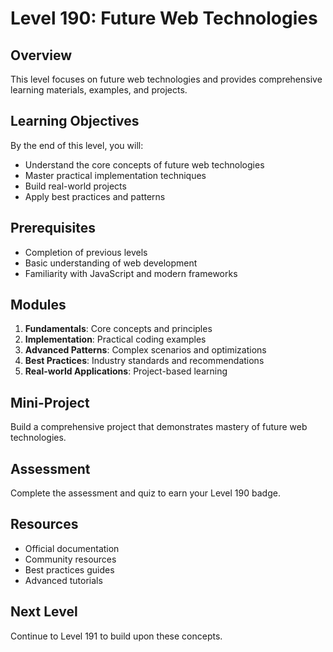 # Level 190: Future Web Technologies

## Overview
This level focuses on future web technologies and provides comprehensive learning materials, examples, and projects.

## Learning Objectives
By the end of this level, you will:
- Understand the core concepts of future web technologies
- Master practical implementation techniques
- Build real-world projects
- Apply best practices and patterns

## Prerequisites
- Completion of previous levels
- Basic understanding of web development
- Familiarity with JavaScript and modern frameworks

## Modules
1. **Fundamentals**: Core concepts and principles
2. **Implementation**: Practical coding examples
3. **Advanced Patterns**: Complex scenarios and optimizations
4. **Best Practices**: Industry standards and recommendations
5. **Real-world Applications**: Project-based learning

## Mini-Project
Build a comprehensive project that demonstrates mastery of future web technologies.

## Assessment
Complete the assessment and quiz to earn your Level 190 badge.

## Resources
- Official documentation
- Community resources
- Best practices guides
- Advanced tutorials

## Next Level
Continue to Level 191 to build upon these concepts.
